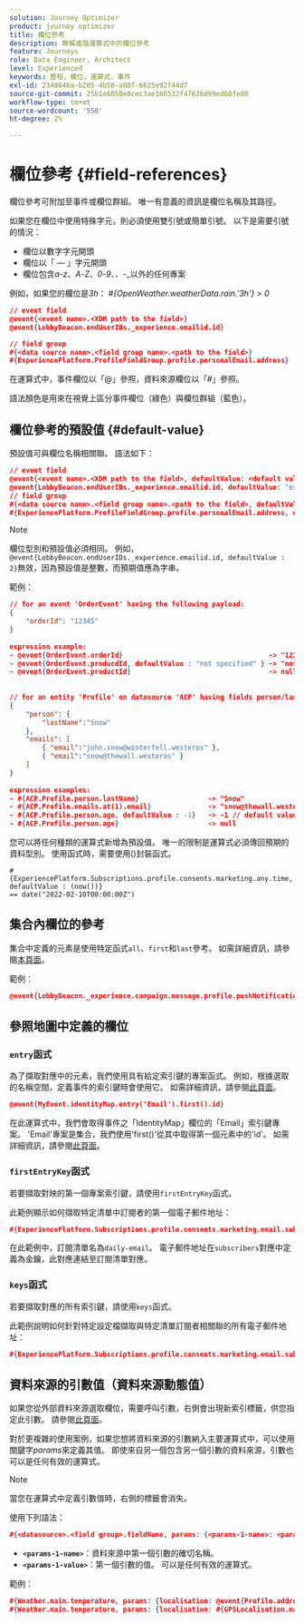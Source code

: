 ```yaml
---
solution: Journey Optimizer
product: journey optimizer
title: 欄位參考
description: 瞭解進階運算式中的欄位參考
feature: Journeys
role: Data Engineer, Architect
level: Experienced
keywords: 歷程，欄位，運算式，事件
exl-id: 2348646a-b205-4b50-a08f-6625e92f44d7
source-git-commit: 25b1e6050e0cec3ae166532f47626d99ed68fe80
workflow-type: tm+mt
source-wordcount: '558'
ht-degree: 2%

---
```


# 欄位參考 {#field-references}

欄位參考可附加至事件或欄位群組。 唯一有意義的資訊是欄位名稱及其路徑。

如果您在欄位中使用特殊字元，則必須使用雙引號或簡單引號。 以下是需要引號的情況：

* 欄位以數字字元開頭
* 欄位以「 — 」字元開頭
* 欄位包含&#x200B;_a_-_z_、_A_-_Z_、_0_-_9_、_、_-_&#x200B;以外的任何專案

例如，如果您的欄位是&#x200B;_3h_： _#{OpenWeather.weatherData.rain.&#39;3h&#39;} > 0_

```json
// event field
@event{<event name>.<XDM path to the field>}
@event{LobbyBeacon.endUserIDs._experience.emailid.id}

// field group
#{<data source name>.<field group name>.<path to the field>}
#{ExperiencePlatform.ProfileFieldGroup.profile.personalEmail.address}
```

在運算式中，事件欄位以「@」參照，資料來源欄位以「#」參照。

語法顏色是用來在視覺上區分事件欄位（綠色）與欄位群組（藍色）。

## 欄位參考的預設值 {#default-value}

預設值可與欄位名稱相關聯。 語法如下：

```json
// event field
@event{<event name>.<XDM path to the field>, defaultValue: <default value expression>}
@event{LobbyBeacon.endUserIDs._experience.emailid.id, defaultValue: "example@adobe.com"}
// field group
#{<data source name>.<field group name>.<path to the field>, defaultValue: <default value expression>}
#{ExperiencePlatform.ProfileFieldGroup.profile.personalEmail.address, defaultValue: "example@adobe.com"}
```

>[!NOTE]
>
>欄位型別和預設值必須相同。 例如，`@event{LobbyBeacon.endUserIDs._experience.emailid.id, defaultValue : 2}`無效，因為預設值是整數，而預期值應為字串。

範例：

```json
// for an event 'OrderEvent' having the following payload:
{
    "orderId": "12345"
}
 
expression example:
- @event{OrderEvent.orderId}                                    -> "12345"
- @event{OrderEvent.producdId, defaultValue : "not specified" } -> "not specified" // default value, productId is not a field present in the payload
- @event{OrderEvent.productId}                                  -> null
 
 
// for an entity 'Profile' on datasource 'ACP' having fields person/lastName, with fetched data such as:
{
    "person": {
        "lastName":"Snow"
    },
    "emails": [
        { "email":"john.snow@winterfell.westeros" },
        { "email":"snow@thewall.westeros" }
    ]
}
 
expression examples:
- #{ACP.Profile.person.lastName}                 -> "Snow"
- #{ACP.Profile.emails.at(1).email}              -> "snow@thewall.westeros"
- #{ACP.Profile.person.age, defaultValue : -1}   -> -1 // default value, age is not a field present in the payload
- #{ACP.Profile.person.age}                      -> null
```

您可以將任何種類的運算式新增為預設值。 唯一的限制是運算式必須傳回預期的資料型別。 使用函式時，需要使用()封裝函式。

```
#{ExperiencePlatform.Subscriptions.profile.consents.marketing.any.time, defaultValue : (now())} 
== date("2022-02-10T00:00:00Z")
```

## 集合內欄位的參考

集合中定義的元素是使用特定函式`all`、`first`和`last`參考。 如需詳細資訊，請參閱[本頁面](../expression/collection-management-functions.md)。

範例：

```json
@event{LobbyBeacon._experience.campaign.message.profile.pushNotificationTokens.all()
```

## 參照地圖中定義的欄位

### `entry`函式

為了擷取對應中的元素，我們使用具有給定索引鍵的專案函式。 例如，根據選取的名稱空間，定義事件的索引鍵時會使用它。 如需詳細資訊，請參閱[此頁面](../../event/about-creating.md#select-the-namespace)。

```json
@event{MyEvent.identityMap.entry('Email').first().id}
```

在此運算式中，我們會取得事件之「IdentityMap」欄位的「Email」索引鍵專案。 &#39;Email&#39;專案是集合，我們使用&#39;first()&#39;從其中取得第一個元素中的&#39;id&#39;。 如需詳細資訊，請參閱[此頁面](../expression/collection-management-functions.md)。

### `firstEntryKey`函式

若要擷取對映的第一個專案索引鍵，請使用`firstEntryKey`函式。

此範例顯示如何擷取特定清單中訂閱者的第一個電子郵件地址：

```json
#{ExperiencePlatform.Subscriptions.profile.consents.marketing.email.subscriptions.entry('daily-email').subscribers.firstEntryKey()}
```

在此範例中，訂閱清單名為`daily-email`。 電子郵件地址在`subscribers`對應中定義為金鑰，此對應連結至訂閱清單對應。

### `keys`函式

若要擷取對應的所有索引鍵，請使用`keys`函式。

此範例說明如何針對特定設定檔擷取與特定清單訂閱者相關聯的所有電子郵件地址：

```json
#{ExperiencePlatform.Subscriptions.profile.consents.marketing.email.subscriptions.entry('daily-mail').subscribers.keys()
```

## 資料來源的引數值（資料來源動態值）

如果您從外部資料來源選取欄位，需要呼叫引數，右側會出現新索引標籤，供您指定此引數。 請參閱[此頁面](../expression/expressionadvanced.md)。

對於更複雜的使用案例，如果您想將資料來源的引數納入主要運算式中，可以使用關鍵字&#x200B;_params_&#x200B;來定義其值。 即使來自另一個包含另一個引數的資料來源，引數也可以是任何有效的運算式。

>[!NOTE]
>
>當您在運算式中定義引數值時，右側的標籤會消失。

使用下列語法：

```json
#{<datasource>.<field group>.fieldName, params: {<params-1-name>: <params-1-value>, <params-2-name>: <params-2-value>}}
```

* **`<params-1-name>`**：資料來源中第一個引數的確切名稱。
* **`<params-1-value>`**：第一個引數的值。 可以是任何有效的運算式。

範例：

```json
#{Weather.main.temperature, params: {localisation: @event{Profile.address.localisation}}}
#{Weather.main.temperature, params: {localisation: #{GPSLocalisation.main.coordinates, params: {city: @event{Profile.address.city}}}}}
```
